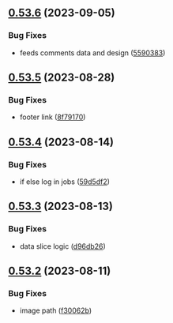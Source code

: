 ## [0.53.6](https://github.com/thecyberworld/thecyberhub.org/compare/v0.53.5...v0.53.6) (2023-09-05)


### Bug Fixes

* feeds comments data and design ([5590383](https://github.com/thecyberworld/thecyberhub.org/commit/55903838d73bd065f317625f643e824cfc3fcf6d))



## [0.53.5](https://github.com/thecyberworld/thecyberhub.org/compare/v0.53.4...v0.53.5) (2023-08-28)


### Bug Fixes

* footer link ([8f79170](https://github.com/thecyberworld/thecyberhub.org/commit/8f7917064722b6a336559559454146a6757fe361))



## [0.53.4](https://github.com/thecyberworld/thecyberhub.org/compare/v0.53.3...v0.53.4) (2023-08-14)


### Bug Fixes

* if else log in jobs ([59d5df2](https://github.com/thecyberworld/thecyberhub.org/commit/59d5df2ae1890df595005b6cf28f7187e54dcf11))



## [0.53.3](https://github.com/thecyberworld/thecyberhub.org/compare/v0.53.2...v0.53.3) (2023-08-13)


### Bug Fixes

* data slice logic ([d96db26](https://github.com/thecyberworld/thecyberhub.org/commit/d96db2634b91262cf5481fc97d0eb240f3f54130))



## [0.53.2](https://github.com/thecyberworld/thecyberhub.org/compare/v0.53.1...v0.53.2) (2023-08-11)


### Bug Fixes

* image path ([f30062b](https://github.com/thecyberworld/thecyberhub.org/commit/f30062b16f272f4b720a9ce1c496f651fe179bfb))




